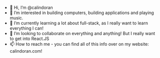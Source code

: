 - 👋 Hi, I’m @calindoran
- 👀 I’m interested in building computers, building applications and playing music.
- 🌱 I’m currently learning a lot about full-stack, as I really want to learn everything I can!
- 💞️ I’m looking to collaborate on everything and anything! But I really want to get into React.JS
- 📫 How to reach me - you can find all of this info over on my website: calindoran.com!

<!---
calindoran/calindoran is a ✨ special ✨ repository because its `README.md` (this file) appears on your GitHub profile.
You can click the Preview link to take a look at your changes.
--->
